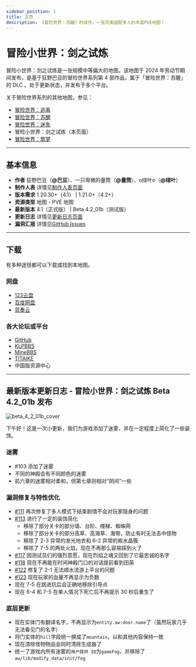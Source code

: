 ```yaml
---
sidebar_position: 1
title: 主页
description: 《冒险世界：苏醒》的续作，一张完美适配多人的丰富PVE地图！
---
```


# 冒险小世界：剑之试炼

冒险小世界：剑之试炼是一张规模中等偏大的地图。该地图于 2024 年劳动节期间发布，是基于狂野巴豆的冒险世界系列第 4 部作品，属于「冒险世界：苏醒」的 DLC 。处于更新状态，并发布于多个平台。

关于冒险世界系列的其他地图，参见：

- [冒险世界：逃离](../adventure_world_1/homepage)
- [冒险世界：苏醒](../adventure_world_2/homepage)
- [冒险世界：迷失](../adventure_world_3/homepage)
- 冒险小世界：剑之试炼（本页面）
- [冒险世界：筑梦](../../developing/adventure_world_5/homepage)

---

## 基本信息

- **作者** 狂野巴豆（**@巴豆**）、一只卑微的量筒（**@量筒**）、o绿叶o（**@绿叶**）
- **制作人表** 详情见[制作人表页面](credits)
- **版本需求** 1.20.30+（4.1） | 1.21.0+（4.2+）
- **资源类型** 地图 - PVE 地图
- **最新版本** 4.1（正式版） | Beta 4.2_01b（测试版）
- **更新日志** 详情见[更新日志页面](update_log/4_2)
- **漏洞汇报** 详情见[GitHub Issues](https://github.com/YZBWDLT/Adventure-World-4/issues)

---

## 下载

有多种途径都可以下载或找到本地图。

### 网盘

- [123云盘](https://www.123pan.com/s/t3TqVv-77Tkh.html)
- [百度网盘](https://pan.baidu.com/s/1lt-ji0If782TgV_NsLq1gQ?pwd=mxsj)
- [蓝奏云](https://wwf.lanzouo.com/iqnmX20gubje)

### 各大论坛或平台

- [GitHub](https://github.com/YZBWDLT/Adventure-World-4)
- [KLPBBS](https://klpbbs.com/thread-137174-1-1.html)
- [MineBBS](https://www.minebbs.com/resources/1-20-30-pve.8392/)
- [TITAIKE](https://www.titaike.cn/5041.html)
- 中国版资源中心

---

## 最新版本更新日志 - 冒险小世界：剑之试炼 Beta 4.2_01b 发布

![beta_4_2_01b_cover](/resources/adventure_world_4/update_log/4_2/beta_4_2_01b_cover.png)

下午好！这是一次小更新，我们为游戏添加了迷雾，并在一定程度上简化了一些装饰。

### 迷雾

- #103 添加了迷雾
- 不同的神殿会有不同颜色的迷雾
- 前六章的迷雾相对柔和，但第七章则相对“阴间”一些

### 漏洞修复与特性优化

- [#111](https://github.com/YZBWDLT/Adventure-World-4/issues/111) 再次修复了多人模式下结束剧情不会对玩家隐身的问题
- [#113](https://github.com/YZBWDLT/Adventure-World-4/issues/113) 进行了一定的装饰简化
  - 移除了部分关卡的部分墙、台阶、楼梯、蜘蛛网
  - 移除了部分关卡的部分高草、高海草、海带，防止有时无法击中怪物
  - 移除了 2-3 异常的发光地衣和 6-2 异常的紫水晶簇
  - 移除了 7-5 的两处火焰，现在不再那么容易踩到火了
- [#117](https://github.com/YZBWDLT/Adventure-World-4/issues/117) 因测试员们的强烈意愿，现在烈焰之魂又回到了它最忠诚的名字
- [#118](https://github.com/YZBWDLT/Adventure-World-4/issues/118) 现在不再能在时间神殿门口的对话提前看到田英
- [#122](https://github.com/YZBWDLT/Adventure-World-4/issues/122) 修复了 2-1 无法顺水流游上平台的问题
- [#123](https://github.com/YZBWDLT/Adventure-World-4/issues/123) 现在玩家的血量不再显示为负数
- 现在 7-5 在跳进坑后会正确地移除引导点
- 现在 6-4 和 7-5 在单人情况下死亡后不再提示 30 秒后重生了

### 底层更新

- 现在实体门有翻译名字，不再显示为`entity.aw:door.name`了（虽然玩家几乎无法看见门的名字）
- 将门实体的`hill`字段统一换成了`mountain`，以和其他内容保持一致
- 现在清除怪物物品会同时清除生成器了
- 统一了游戏内所有迷雾的`用户提供 ID`为`gameFog`，并移除了`aw/lib/modify_data/init/fog`
